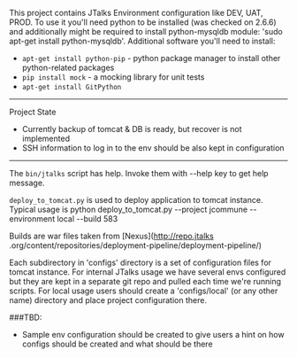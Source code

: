 This project contains JTalks Environment configuration like DEV, UAT, PROD. To use it you'll need python to be installed (was checked on 2.6.6) and additionally might be required to install python-mysqldb module: 'sudo apt-get install python-mysqldb'.
Additional software you'll need to install:
 * `apt-get install python-pip` - python package manager to install other python-related packages
 * `pip install mock` - a mocking library for unit tests
 * `apt-get install GitPython`

-------------------------------
Project State
* Currently backup of tomcat & DB is ready, but recover is not implemented
* SSH information to log in to the env should be also kept in configuration

-------------------------------
The `bin/jtalks` script has help. Invoke them with --help key to get help message.

`deploy_to_tomcat.py` is used to deploy application to tomcat instance. Typical usage is
python deploy_to_tomcat.py --project jcommune --environment local --build 583

Builds are war files taken from [Nexus](http://repo.jtalks
.org/content/repositories/deployment-pipeline/deployment-pipeline/)

Each subdirectory in 'configs' directory is a set of configuration files for tomcat instance. For internal JTalks usage
we have several envs configured but they are kept in a separate git repo and pulled each time we're running scripts.
For local usage users should create a 'configs/local' (or any other name) directory and place project configuration
there.

###TBD:
* Sample env configuration should be created to give users a hint on how configs should be created and what should be
 there

